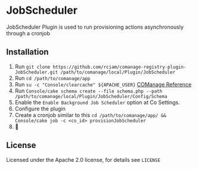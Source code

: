 # JobScheduler

JobScheduler Plugin is used to run provisioning actions asynchronously through a cronjob

## Installation

1. Run `git clone https://github.com/rciam/comanage-registry-plugin-JobScheduler.git /path/to/comanage/local/Plugin/JobScheduler`
2. Run `cd /path/to/comanage/app`
3. Run `su -c "Console/clearcache" ${APACHE_USER}` [COManage Reference](https://spaces.at.internet2.edu/display/COmanage/Installing+and+Enabling+Registry+Plugins)
4. Run `Console/cake schema create --file schema.php --path /path/to/comanage/local/Plugin/JobScheduler/Config/Schema`
5. Enable the `Enable Background Job Scheduler` option at Co Settings.
6. Configure the plugin
7. Create a cronjob similar to this `cd /path/to/comanage/app/ && Console/cake job -c <co_id> provisionJobScheduler`
8. 🍺

## License

Licensed under the Apache 2.0 license, for details see `LICENSE`
